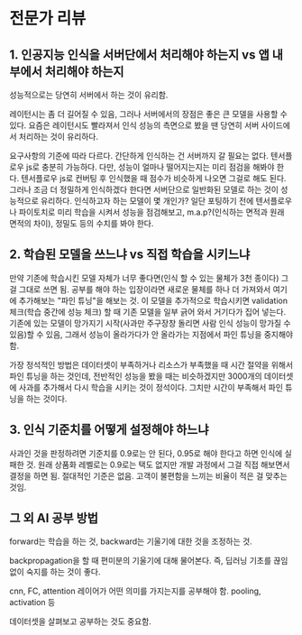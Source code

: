 # 전문가 리뷰

## 1. 인공지능 인식을 서버단에서 처리해야 하는지 vs 앱 내부에서 처리해야 하는지

성능적으로는 당연히 서버에서 하는 것이 유리함.

레이턴시는 좀 더 길어질 수 있음, 그러나 서버에서의 장점은 좋은 큰 모델을 사용할 수 있다. 요즘은 레이턴시도 빨라져서 인식 성능의 측면으로 봤을 땐 당연히 서버 사이드에서 처리하는 것이 유리하다.

요구사항의 기준에 따라 다르다. 간단하게 인식하는 건 서버까지 갈 필요는 없다. 텐서플로우 js로 충분히 가능하다. 다만, 성능이 얼마나 떨어지는지는 미리 점검을 해봐야 한다. 텐서플로우 js로 컨버팅 후 인식했을 때 점수가 비슷하게 나오면 그걸로 해도 된다. 그러나 조금 더 정밀하게 인식하겠다 한다면 서버단으로 일반화된 모델로 하는 것이 성능적으로 유리하다. 인식하고자 하는 모델이 몇 개인가? 일단 포팅하기 전에 텐서플로우나 파이토치로 미리 학습을 시켜서 성능을 점검해보고, m.a.p?(인식하는 면적과 원래 면적의 차이), 정밀도 등의 수치를 봐야 한다.



## 2. 학습된 모델을 쓰느냐 vs 직접 학습을 시키느냐

만약 기존에 학습시킨 모델 자체가 너무 좋다면(인식 할 수 있는 물체가 3천 종이다) 그걸 그대로 쓰면 됨. 공부를 해야 하는 입장이라면 새로운 물체를 하나 더 가져와서 여기에 추가해보는 "파인 튜닝"을 해보는 것. 이 모델을 추가적으로 학습시키면 validation 체크(학습 중간에 성능 체크) 할 때 기존 모델을 일부 긁어 와서 거기다가 집어 넣는다. 기존에 있는 모델이 망가지기 시작(사과만 주구장창 돌리면 사람 인식 성능이 망가질 수 있음)할 수 있음, 그래서 성능이 올라가다가 안 올라가는 지점에서 파인 튜닝을 중지해야 함.

가장 정석적인 방법은 데이터셋이 부족하거나 리소스가 부족했을 때 시간 절약을 위해서 파인 튜닝을 하는 것인데, 전반적인 성능을 봤을 때는 비슷하겠지만 3000개의 데이터셋에 사과를 추가해서 다시 학습을 시키는 것이 정석이다. 그치만 시간이 부족해서 파인 튜닝을 하는 것이다.



## 3. 인식 기준치를 어떻게 설정해야 하느냐

사과인 것을 판정하려면 기준치를 0.9로는 안 된다, 0.95로 해야 한다고 하면 인식에 실패한 것. 원래 상품화 레벨로는 0.9로는 택도 없지만 개발 과정에서 그걸 직접 해보면서 결정을 하면 됨. 절대적인 기준은 없음. 고객이 불편함을 느끼는 비율이 적은 걸 맞추는 것임.



## 그 외 AI 공부 방법

forward는 학습을 하는 것, backward는 기울기에 대한 것을 조정하는 것.

backpropagation을 할 때 편미분의 기울기에 대해 물어본다. 즉, 딥러닝 기초를 끊임없이 숙지를 하는 것이 좋다.

cnn, FC, attention 레이어가 어떤 의미를 가지는지를 공부해야 함. pooling, activation 등

데이터셋을 살펴보고 공부하는 것도 중요함.

